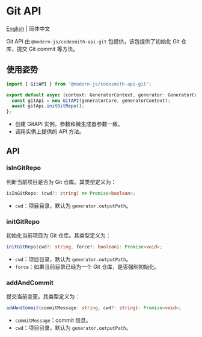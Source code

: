 # Git API

[English](../../en/api/git.md) | 简体中文

Git API 由 `@modern-js/codesmith-api-git` 包提供，该包提供了初始化 Git 仓库，提交 Git commit 等方法。

## 使用姿势

```ts
import { GitAPI } from '@modern-js/codesmith-api-git';

export default async (context: GeneratorContext, generator: GeneratorCore) => {
  const gitApi = new GitAPI(generatorCore, generatorContext);
  await gitApi.initGitRepo();
};
```

- 创建 GitAPI 实例，参数和微生成器参数一致。
- 调用实例上提供的 API 方法。

## API

### isInGitRepo

判断当前项目是否为 Git 仓库。其类型定义为：

```ts
isInGitRepo: (cwd?: string) => Promise<boolean>;
```

- `cwd`：项目目录，默认为 `generator.outputPath`。

### initGitRepo

初始化当前项目为 Git 仓库。其类型定义为：

```ts
initGitRepo(cwd?: string, force?: boolean): Promise<void>;
```

- `cwd`：项目目录，默认为 `generator.outputPath`。
- `force`：如果当前目录已经为一个 Git 仓库，是否强制初始化。

### addAndCommit

提交当前变更。其类型定义为：

```ts
addAndCommit(commitMessage: string, cwd?: string): Promise<void>;
```

- `commitMessage`：commit 信息。
- `cwd`：项目目录，默认为 `generator.outputPath`。

